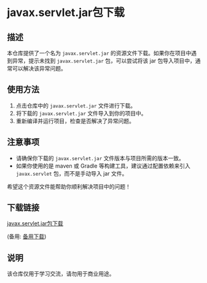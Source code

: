 # javax.servlet.jar包下载

## 描述
本仓库提供了一个名为 `javax.servlet.jar` 的资源文件下载。如果你在项目中遇到异常，提示未找到 `javax.servlet.jar` 包，可以尝试将该 jar 包导入项目中，通常可以解决该异常问题。

## 使用方法
1. 点击仓库中的 `javax.servlet.jar` 文件进行下载。
2. 将下载的 `javax.servlet.jar` 文件导入到你的项目中。
3. 重新编译并运行项目，检查是否解决了异常问题。

## 注意事项
- 请确保你下载的 `javax.servlet.jar` 文件版本与项目所需的版本一致。
- 如果你使用的是 maven 或 Gradle 等构建工具，建议通过配置依赖来引入 `javax.servlet` 包，而不是手动导入 jar 文件。

希望这个资源文件能帮助你顺利解决项目中的问题！

## 下载链接
[javax.servlet.jar包下载](https://pan.quark.cn/s/cec8b5594cd9) 

(备用: [备用下载](https://pan.baidu.com/s/1DKsYsr_DRhCpaqR7RLHDjw?pwd=1234))

## 说明

该仓库仅用于学习交流，请勿用于商业用途。
